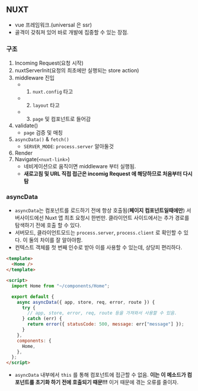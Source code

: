 ## NUXT

- vue 프레임워크.(universal 은 ssr)
- 골격이 갖춰져 있어 바로 개발에 집중할 수 있는 장점.

### 구조

1. Incoming Request(요청 시작)
2. nuxtServerInit(요청의 최초에만 실행되는 store action)
3. middleware 진입
   - 1. `nuxt.config` 타고
   - 2. `layout` 타고
   - 3. `page` 및 컴포넌트로 들어감
4. validate()
   - `page` 검증 및 매칭
5. `asyncData()` & `fetch()`
   - `SERVER_MODE`: `process.server` 알아둘것
6. Render
7. Navigate(`<nuxt-link>`)
   - 네비게이션으로 움직이면 middleware 부터 실행됨.
   - **새로고침 및 URL 직접 접근은 incomig Request 에 해당하므로 처음부터 다시탐**

### asyncData

- `asyncData`는 컴포넌트를 로드하기 전에 항상 호출됨(**페이지 컴포넌트일때에만**) 서버사이드에선 Nuxt 앱 최초 요청시 한번만. 클라이언트 사이드에서는 추가 경로를 탐색하기 전에 호출 할 수 있다.
- 서버모드, 클라이언트모드는 `process.server`, `process.client` 로 확인할 수 있다. 이 둘의 차이를 잘 알아야함.
- 컨텍스트 객체를 첫 번째 인수로 받아 이를 사용할 수 있는데, 상당피 편리하다.

```html
<template>
  <Home />
</template>

<script>
  import Home from "~/components/Home";

  export default {
    async asyncData({ app, store, req, error, route }) {
      try {
        // app, store, error, req, route 등을 가져와서 사용할 수 있음.
      } catch (err) {
        return error({ statusCode: 500, message: err["message"] });
      }
    },
    components: {
      Home,
    },
  };
</script>
```

- `asyncData` 내부에서 `this` 를 통해 컴포넌트에 접근할 수 없음. **이는 이 메소드가 컴포넌트를 초기화 하기 전에 호출되기 때문!!!** 이거 때문에 겪는 오류를 줄이자.
